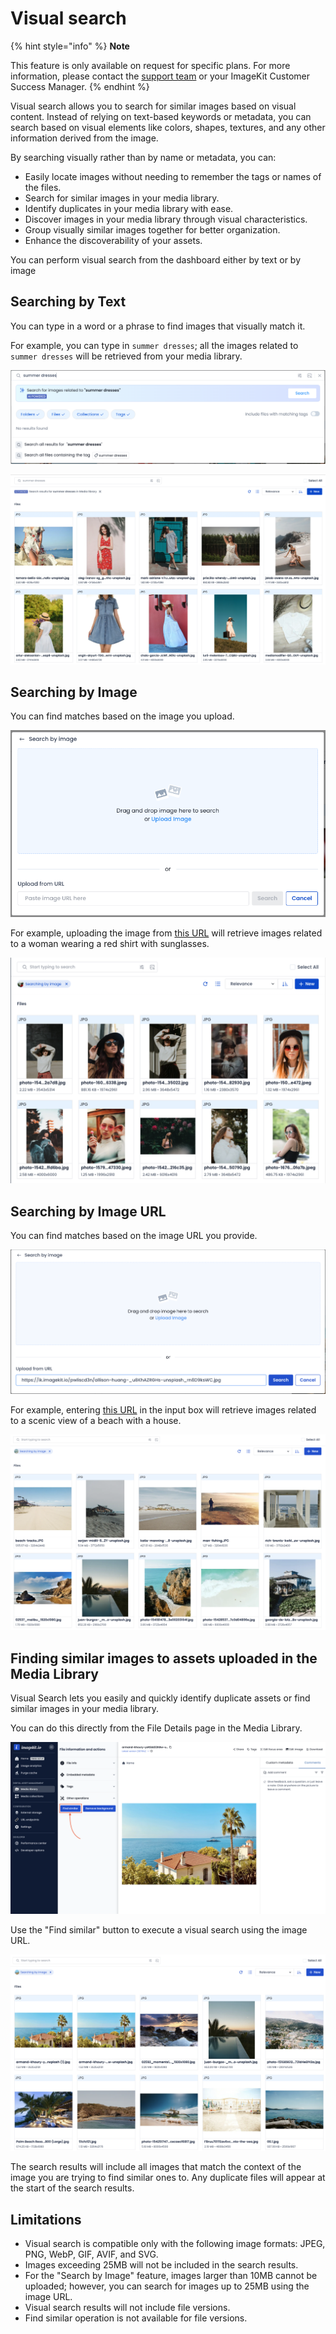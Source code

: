 # Visual search

{% hint style="info" %}
**Note**

This feature is only available on request for specific plans.
For more information, please contact the [support team](mailto:support@imagekit.io) or your ImageKit Customer Success Manager.
{% endhint %}

Visual search allows you to search for similar images based on visual content. Instead of relying on text-based keywords or metadata, you can search based on visual elements like colors, shapes, textures, and any other information derived from the image.

By searching visually rather than by name or metadata, you can:

* Easily locate images without needing to remember the tags or names of the files.
* Search for similar images in your media library.
* Identify duplicates in your media library with ease.
* Discover images in your media library through visual characteristics.
* Group visually similar images together for better organization.
* Enhance the discoverability of your assets.

You can perform visual search from the dashboard either by text or by image

## Searching by Text

You can type in a word or a phrase to find images that visually match it.
    
For example, you can type in `summer dresses`; all the images related to `summer dresses` will be retrieved from your media library.


![Enter text phrase to search](../.gitbook/assets/visual-search/text_search.png)



![Visual search results using text input](../.gitbook/assets/visual-search/text_search_results.png)

## Searching by Image
You can find matches based on the image you upload.


![Upload image to search](../.gitbook/assets/visual-search/search_by_image.png)


For example, uploading the image from [this URL](https://ik.imagekit.io/demo/img/photo-1491972690050-ba117db4dc09_9_0DBlXmS.jpeg) will retrieve images related to a woman wearing a red shirt with sunglasses.


![Visual search results for image uploaded](../.gitbook/assets/visual-search/image_search_results.png)


## Searching by Image URL
You can find matches based on the image URL you provide.


![Search by Image URL](../.gitbook/assets/visual-search/search_by_image_url.png)

For example, entering [this URL](https://ik.imagekit.io/demo/img/allison-huang-_u8KhAZRGHs-unsplash_rn6D9ksWC.jpg) in the input box will retrieve images related to a scenic view of a beach with a house.


![Visual search results by image URL](../.gitbook/assets/visual-search/image_url_search_results.png)

## Finding similar images to assets uploaded in the Media Library

Visual Search lets you easily and quickly identify duplicate assets or find similar images in your media library.

You can do this directly from the File Details page in the Media Library.

![Find similar button in file details page](../.gitbook/assets/visual-search/file_details_page.png)

Use the "Find similar" button to execute a visual search using the image URL.

![Visual search results for images similar to the file selected above](../.gitbook/assets/visual-search/similar_image_search.png)

The search results will include all images that match the context of the image you are trying to find similar ones to. Any duplicate files will appear at the start of the search results.

## Limitations

* Visual search is compatible only with the following image formats: JPEG, PNG, WebP, GIF, AVIF, and SVG.
* Images exceeding 25MB will not be included in the search results.
* For the "Search by Image" feature, images larger than 10MB cannot be uploaded; however, you can search for images up to 25MB using the image URL.
* Visual search results will not include file versions.
* Find similar operation is not available for file versions.
